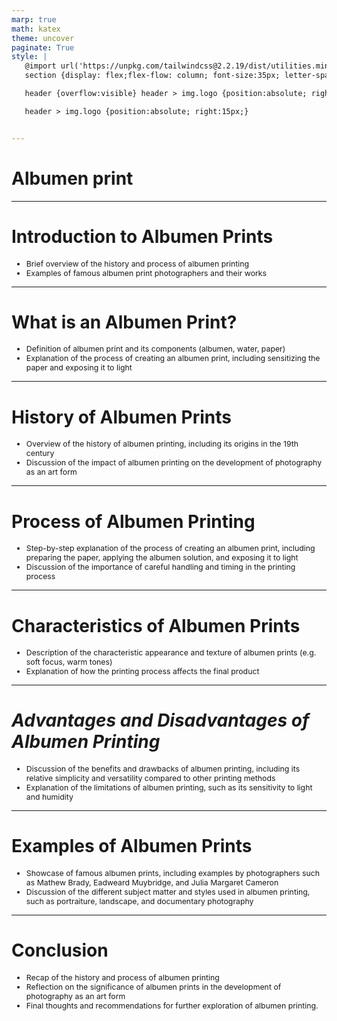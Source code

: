```yaml
---
marp: true
math: katex
theme: uncover
paginate: True
style: |
   @import url('https://unpkg.com/tailwindcss@2.2.19/dist/utilities.min.css');
   section {display: flex;flex-flow: column; font-size:35px; letter-spacing:1.4px;}

   header {overflow:visible} header > img.logo {position:absolute; right:15px;}

   header > img.logo {position:absolute; right:15px;}


---
```

<!-- backgroundColor: #85809d -->
<!-- _class: lead -->

 # Albumen print

---
<style scoped>p,li {font-size:0.92em}</style>

 # Introduction to Albumen Prints

- Brief overview of the history and process of albumen printing
- Examples of famous albumen print photographers and their works

---
<style scoped>p,li {font-size:0.92em}</style>

 # **What is an Albumen Print?**
- Definition of albumen print and its components (albumen, water, paper)
- Explanation of the process of creating an albumen print, including sensitizing the paper and exposing it to light


---
<style scoped>p,li {font-size:0.92em}</style>

 # History of Albumen Prints
- Overview of the history of albumen printing, including its origins in the 19th century
- Discussion of the impact of albumen printing on the development of photography as an art form


---
<style scoped>p,li {font-size:0.92em}</style>

 # Process of Albumen Printing
- Step-by-step explanation of the process of creating an albumen print, including preparing the paper, applying the albumen solution, and exposing it to light
- Discussion of the importance of careful handling and timing in the printing process


---
<style scoped>p,li {font-size:0.92em}</style>

 # Characteristics of Albumen Prints
- Description of the characteristic appearance and texture of albumen prints (e.g. soft focus, warm tones)
- Explanation of how the printing process affects the final product


---
<style scoped>p,li {font-size:0.92em}</style>

 # _Advantages and Disadvantages of Albumen Printing_

- Discussion of the benefits and drawbacks of albumen printing, including its relative simplicity and versatility compared to other printing methods
- Explanation of the limitations of albumen printing, such as its sensitivity to light and humidity

---
<style scoped>p,li {font-size:0.92em}</style>

 # Examples of Albumen Prints
- Showcase of famous albumen prints, including examples by photographers such as Mathew Brady, Eadweard Muybridge, and Julia Margaret Cameron
- Discussion of the different subject matter and styles used in albumen printing, such as portraiture, landscape, and documentary photography


---
<style scoped>p,li {font-size:0.88em}</style>

 # Conclusion

- Recap of the history and process of albumen printing
- Reflection on the significance of albumen prints in the development of photography as an art form
- Final thoughts and recommendations for further exploration of albumen printing.
